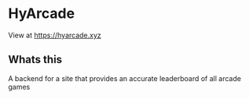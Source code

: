 # HyArcade

View at
https://hyarcade.xyz

## Whats this

A backend for a site that provides an accurate leaderboard of all arcade games
